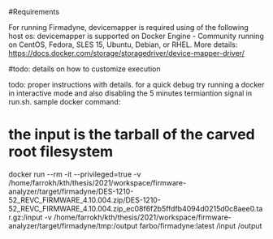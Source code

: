 #Requirements

For running Firmadyne, devicemapper is required using of the following host os:
devicemapper is supported on Docker Engine - Community running on CentOS, Fedora, SLES 15, Ubuntu, Debian, or RHEL.
More details:
https://docs.docker.com/storage/storagedriver/device-mapper-driver/

#todo: details on how to customize execution

todo: proper instructions with details. for a quick debug try running a docker in interactive mode and also disabling the 5 minutes termiantion signal in run.sh. sample docker command:
# the input is the tarball of the carved root filesystem  
docker run --rm -it --privileged=true -v /home/farrokh/kth/thesis/2021/workspace/firmware-analyzer/target/firmadyne/DES-1210-52_REVC_FIRMWARE_4.10.004.zip/DES-1210-52_REVC_FIRMWARE_4.10.004.zip_ec08f6f2b5ffdfb4094d0215d0c8aee0.tar.gz:/input -v /home/farrokh/kth/thesis/2021/workspace/firmware-analyzer/target/firmadyne/tmp:/output farbo/firmadyne:latest /input /output
